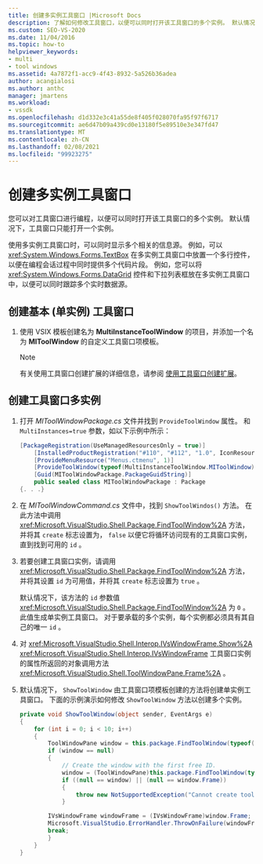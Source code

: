 ```yaml
---
title: 创建多实例工具窗口 |Microsoft Docs
description: 了解如何修改工具窗口，以便可以同时打开该工具窗口的多个实例。 默认情况下，工具窗口只能打开一个实例。
ms.custom: SEO-VS-2020
ms.date: 11/04/2016
ms.topic: how-to
helpviewer_keywords:
- multi
- tool windows
ms.assetid: 4a7872f1-acc9-4f43-8932-5a526b36adea
author: acangialosi
ms.author: anthc
manager: jmartens
ms.workload:
- vssdk
ms.openlocfilehash: d1d332e3c41a55de8f405f028070fa95f97f6717
ms.sourcegitcommit: ae6d47b09a439cd0e13180f5e89510e3e347fd47
ms.translationtype: MT
ms.contentlocale: zh-CN
ms.lasthandoff: 02/08/2021
ms.locfileid: "99923275"
---
```

# <a name="create-a-multi-instance-tool-window"></a>创建多实例工具窗口
您可以对工具窗口进行编程，以便可以同时打开该工具窗口的多个实例。 默认情况下，工具窗口只能打开一个实例。

使用多实例工具窗口时，可以同时显示多个相关的信息源。 例如，可以 <xref:System.Windows.Forms.TextBox> 在多实例工具窗口中放置一个多行控件，以便在编程会话过程中同时提供多个代码片段。 例如，您可以将 <xref:System.Windows.Forms.DataGrid> 控件和下拉列表框放在多实例工具窗口中，以便可以同时跟踪多个实时数据源。

## <a name="create-a-basic-single-instance-tool-window"></a>创建基本 (单实例) 工具窗口

1. 使用 VSIX 模板创建名为 **MultiInstanceToolWindow** 的项目，并添加一个名为 **MIToolWindow** 的自定义工具窗口项模板。

    > [!NOTE]
    > 有关使用工具窗口创建扩展的详细信息，请参阅 [使用工具窗口创建扩展](../extensibility/creating-an-extension-with-a-tool-window.md)。

## <a name="make-a-tool-window-multi-instance"></a>创建工具窗口多实例

1. 打开 *MIToolWindowPackage.cs* 文件并找到 `ProvideToolWindow` 属性。 和 `MultiInstances=true` 参数，如以下示例中所示：

    ```csharp
    [PackageRegistration(UseManagedResourcesOnly = true)]
        [InstalledProductRegistration("#110", "#112", "1.0", IconResourceID = 400)] // Info on this package for Help/About
        [ProvideMenuResource("Menus.ctmenu", 1)]
        [ProvideToolWindow(typeof(MultiInstanceToolWindow.MIToolWindow), MultiInstances = true)]
        [Guid(MIToolWindowPackage.PackageGuidString)]
        public sealed class MIToolWindowPackage : Package
    {. . .}
    ```

2. 在 *MIToolWindowCommand.cs* 文件中，找到 `ShowToolWindos()` 方法。 在此方法中调用 <xref:Microsoft.VisualStudio.Shell.Package.FindToolWindow%2A> 方法，并将其 `create` 标志设置为， `false` 以便它将循环访问现有的工具窗口实例，直到找到可用的 `id` 。

3. 若要创建工具窗口实例，请调用 <xref:Microsoft.VisualStudio.Shell.Package.FindToolWindow%2A> 方法，并将其设置 `id` 为可用值，并将其 `create` 标志设置为 `true` 。

    默认情况下，该方法的 `id` 参数值 <xref:Microsoft.VisualStudio.Shell.Package.FindToolWindow%2A> 为 `0` 。 此值生成单实例工具窗口。 对于要承载的多个实例，每个实例都必须具有其自己的唯一 `id` 。

4. 对 <xref:Microsoft.VisualStudio.Shell.Interop.IVsWindowFrame.Show%2A> <xref:Microsoft.VisualStudio.Shell.Interop.IVsWindowFrame> 工具窗口实例的属性所返回的对象调用方法 <xref:Microsoft.VisualStudio.Shell.ToolWindowPane.Frame%2A> 。

5. 默认情况下， `ShowToolWindow` 由工具窗口项模板创建的方法将创建单实例工具窗口。 下面的示例演示如何修改 `ShowToolWindow` 方法以创建多个实例。

    ```csharp
    private void ShowToolWindow(object sender, EventArgs e)
    {
        for (int i = 0; i < 10; i++)
        {
            ToolWindowPane window = this.package.FindToolWindow(typeof(MIToolWindow), i, false);
            if (window == null)
            {
                // Create the window with the first free ID.
                window = (ToolWindowPane)this.package.FindToolWindow(typeof(MIToolWindow), i, true);
                if ((null == window) || (null == window.Frame))
                {
                    throw new NotSupportedException("Cannot create tool window");
                }

            IVsWindowFrame windowFrame = (IVsWindowFrame)window.Frame;
            Microsoft.VisualStudio.ErrorHandler.ThrowOnFailure(windowFrame.Show());
            break;
            }
        }
    }
    ```

